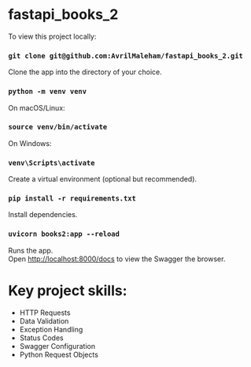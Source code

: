 # fastapi_books_2

To view this project locally:

### `git clone git@github.com:AvrilMaleham/fastapi_books_2.git`

Clone the app into the directory of your choice.

### `python -m venv venv`
On macOS/Linux:
### `source venv/bin/activate`
On Windows: 
### `venv\Scripts\activate`  

Create a virtual environment (optional but recommended).

### `pip install -r requirements.txt`

Install dependencies.

### `uvicorn books2:app --reload`

Runs the app.\
Open [http://localhost:8000/docs](http://localhost:8000/docs) to view the Swagger the browser.

# Key project skills:

- HTTP Requests
- Data Validation
- Exception Handling 
- Status Codes
- Swagger Configuration
- Python Request Objects 